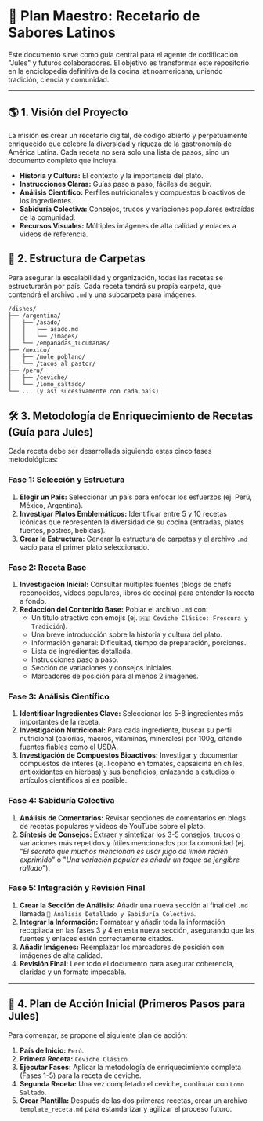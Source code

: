 # 📖 Plan Maestro: Recetario de Sabores Latinos

Este documento sirve como guía central para el agente de codificación "Jules" y futuros colaboradores. El objetivo es transformar este repositorio en la enciclopedia definitiva de la cocina latinoamericana, uniendo tradición, ciencia y comunidad.

---

## 🌎 1. Visión del Proyecto

La misión es crear un recetario digital, de código abierto y perpetuamente enriquecido que celebre la diversidad y riqueza de la gastronomía de América Latina. Cada receta no será solo una lista de pasos, sino un documento completo que incluya:

-   **Historia y Cultura:** El contexto y la importancia del plato.
-   **Instrucciones Claras:** Guías paso a paso, fáciles de seguir.
-   **Análisis Científico:** Perfiles nutricionales y compuestos bioactivos de los ingredientes.
-   **Sabiduría Colectiva:** Consejos, trucos y variaciones populares extraídas de la comunidad.
-   **Recursos Visuales:** Múltiples imágenes de alta calidad y enlaces a videos de referencia.

## 📁 2. Estructura de Carpetas

Para asegurar la escalabilidad y organización, todas las recetas se estructurarán por país. Cada receta tendrá su propia carpeta, que contendrá el archivo `.md` y una subcarpeta para imágenes.

```
/dishes/
├── /argentina/
│   ├── /asado/
│   │   ├── asado.md
│   │   └── /images/
│   └── /empanadas_tucumanas/
├── /mexico/
│   ├── /mole_poblano/
│   └── /tacos_al_pastor/
├── /peru/
│   ├── /ceviche/
│   └── /lomo_saltado/
└── ... (y así sucesivamente con cada país)
```

## 🛠️ 3. Metodología de Enriquecimiento de Recetas (Guía para Jules)

Cada receta debe ser desarrollada siguiendo estas cinco fases metodológicas:

### Fase 1: Selección y Estructura

1.  **Elegir un País:** Seleccionar un país para enfocar los esfuerzos (ej. Perú, México, Argentina).
2.  **Investigar Platos Emblemáticos:** Identificar entre 5 y 10 recetas icónicas que representen la diversidad de su cocina (entradas, platos fuertes, postres, bebidas).
3.  **Crear la Estructura:** Generar la estructura de carpetas y el archivo `.md` vacío para el primer plato seleccionado.

### Fase 2: Receta Base

1.  **Investigación Inicial:** Consultar múltiples fuentes (blogs de chefs reconocidos, videos populares, libros de cocina) para entender la receta a fondo.
2.  **Redacción del Contenido Base:** Poblar el archivo `.md` con:
    -   Un título atractivo con emojis (ej. `🇵🇪 Ceviche Clásico: Frescura y Tradición`).
    -   Una breve introducción sobre la historia y cultura del plato.
    -   Información general: Dificultad, tiempo de preparación, porciones.
    -   Lista de ingredientes detallada.
    -   Instrucciones paso a paso.
    -   Sección de variaciones y consejos iniciales.
    -   Marcadores de posición para al menos 2 imágenes.

### Fase 3: Análisis Científico

1.  **Identificar Ingredientes Clave:** Seleccionar los 5-8 ingredientes más importantes de la receta.
2.  **Investigación Nutricional:** Para cada ingrediente, buscar su perfil nutricional (calorías, macros, vitaminas, minerales) por 100g, citando fuentes fiables como el USDA.
3.  **Investigación de Compuestos Bioactivos:** Investigar y documentar compuestos de interés (ej. licopeno en tomates, capsaicina en chiles, antioxidantes en hierbas) y sus beneficios, enlazando a estudios o artículos científicos si es posible.

### Fase 4: Sabiduría Colectiva

1.  **Análisis de Comentarios:** Revisar secciones de comentarios en blogs de recetas populares y videos de YouTube sobre el plato.
2.  **Síntesis de Consejos:** Extraer y sintetizar los 3-5 consejos, trucos o variaciones más repetidos y útiles mencionados por la comunidad (ej. "_El secreto que muchos mencionan es usar jugo de limón recién exprimido_" o "_Una variación popular es añadir un toque de jengibre rallado_").

### Fase 5: Integración y Revisión Final

1.  **Crear la Sección de Análisis:** Añadir una nueva sección al final del `.md` llamada `🔬 Análisis Detallado y Sabiduría Colectiva`.
2.  **Integrar la Información:** Formatear y añadir toda la información recopilada en las fases 3 y 4 en esta nueva sección, asegurando que las fuentes y enlaces estén correctamente citados.
3.  **Añadir Imágenes:** Reemplazar los marcadores de posición con imágenes de alta calidad.
4.  **Revisión Final:** Leer todo el documento para asegurar coherencia, claridad y un formato impecable.

---

## 🚀 4. Plan de Acción Inicial (Primeros Pasos para Jules)

Para comenzar, se propone el siguiente plan de acción:

1.  **País de Inicio:** `Perú`.
2.  **Primera Receta:** `Ceviche Clásico`.
3.  **Ejecutar Fases:** Aplicar la metodología de enriquecimiento completa (Fases 1-5) para la receta de ceviche.
4.  **Segunda Receta:** Una vez completado el ceviche, continuar con `Lomo Saltado`.
5.  **Crear Plantilla:** Después de las dos primeras recetas, crear un archivo `template_receta.md` para estandarizar y agilizar el proceso futuro.
